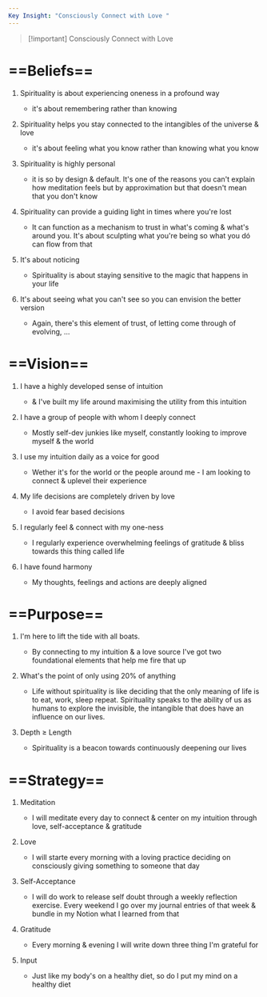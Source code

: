 ```yaml
---
Key Insight: "Consciously Connect with Love "
---
```

  

> [!important] Consciously Connect with Love

# ==Beliefs==

1. Spirituality is about experiencing oneness in a profound way  
    - it's about remembering rather than knowing  
    
2. Spirituality helps you stay connected to the intangibles of the universe & love  
    - it's about feeling what you know rather than knowing what you know  
    
3. Spirituality is highly personal  
    - it is so by design & default. It's one of the reasons you can't explain how meditation feels but by approximation but that doesn't mean that you don't know  
    
4. Spirituality can provide a guiding light in times where you're lost  
    - It can function as a mechanism to trust in what's coming & what's around you. It's about sculpting what you're being so what you dó can flow from that  
    
5. It's about noticing  
    - Spirituality is about staying sensitive to the magic that happens in your life  
    
6. It's about seeing what you can't see so you can envision the better version  
    - Again, there's this element of trust, of letting come through of evolving, ...  
    

# ==Vision==

1. I have a highly developed sense of intuition  
    - & I've built my life around maximising the utility from this intuition  
    
2. I have a group of people with whom I deeply connect  
    - Mostly self-dev junkies like myself, constantly looking to improve myself & the world  
    
3. I use my intuition daily as a voice for good  
    - Wether it's for the world or the people around me - I am looking to connect & uplevel their experience  
    
4. My life decisions are completely driven by love  
    - I avoid fear based decisions  
    
5. I regularly feel & connect with my one-ness  
    - I regularly experience overwhelming feelings of gratitude & bliss towards this thing called life  
    
6. I have found harmony  
    - My thoughts, feelings and actions are deeply aligned  
    

# ==Purpose==

1. I'm here to lift the tide with all boats.  
    - By connecting to my intuition & a love source I've got two foundational elements that help me fire that up  
    
2. What's the point of only using 20% of anything  
    - Life without spirituality is like deciding that the only meaning of life is to eat, work, sleep repeat. Spirituality speaks to the ability of us as humans to explore the invisible, the intangible that does have an influence on our lives.  
    
3. Depth ≥ Length  
    - Spirituality is a beacon towards continuously deepening our lives  
    

# ==Strategy==

1. Meditation  
    - I will meditate every day to connect & center on my intuition through love, self-acceptance & gratitude  
    
2. Love  
    - I will starte every morning with a loving practice deciding on consciously giving something to someone that day  
    
3. Self-Acceptance  
    - I will do work to release self doubt through a weekly reflection exercise. Every weekend I go over my journal entries of that week & bundle in my Notion what I learned from that  
    
4. Gratitude  
    - Every morning & evening I will write down three thing I'm grateful for  
    
5. Input  
    - Just like my body's on a healthy diet, so do I put my mind on a healthy diet